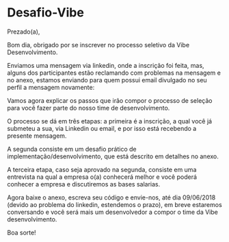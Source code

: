 # Desafio-Vibe

Prezado(a),

Bom dia, obrigado por se inscrever no processo seletivo da Vibe Desenvolvimento.

Enviamos uma mensagem via linkedin, onde a inscrição foi feita, mas, alguns dos participantes estão reclamando com problemas na mensagem e no anexo, estamos enviando para quem possui email divulgado no seu perfil a mensagem novamente:

Vamos agora explicar os passos que irão compor o processo de seleção para você fazer parte do nosso time de desenvolvimento.

O processo se dá em três etapas: a primeira é a inscrição, a qual você já submeteu a sua, via Linkedin ou email, e por isso está recebendo a presente mensagem.

A segunda consiste em um desafio prático de implementação/desenvolvimento, que está descrito em detalhes no anexo.

A terceira etapa, caso seja aprovado na segunda, consiste em uma entrevista na qual a empresa o(a) conhecerá melhor e você poderá conhecer a empresa e discutiremos as bases salarias.

Agora baixe o anexo, escreva seu código e envie-nos, até dia 09/06/2018 (devido ao problema do linkedin, estendemos o prazo), em breve estaremos conversando e você será mais um desenvolvedor a compor o time da Vibe desenvolvimento.

Boa sorte!